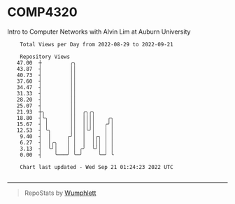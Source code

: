 # COMP4320
Intro to Computer Networks with Alvin Lim at Auburn University

```
    Total Views per Day from 2022-08-29 to 2022-09-21

    Repository Views
   47.00  ┼         ╭╮
   43.87  ┤         ││
   40.73  ┤         ││
   37.60  ┤         ││
   34.47  ┤         ││
   31.33  ┤         ││
   28.20  ┤         ││
   25.07  ┤         ││
   21.93  ┼╮        ││  ╭╮╭╮
   18.80  ┤╰╮       ││  ││││    ╭╮
   15.67  ┤ │       ││  ││││   ╭╯│
   12.53  ┤ ╰╮      ││  │╰╯│   │ │
    9.40  ┤  │     ╭╯│  │  │╭╮ │ │
    6.27  ┤  │╭╮   │ │  │  │││ │ │
    3.13  ┤  ╰╯│   │ │ ╭╯  ╰╯│ │ │
    0.00  ┤    ╰───╯ ╰─╯     ╰─╯ ╰

    Chart last updated - Wed Sep 21 01:24:23 2022 UTC
    
```

---

> RepoStats by [Wumphlett](https://github.com/Wumphlett)

